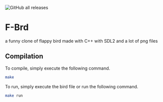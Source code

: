![GitHub all releases](https://img.shields.io/github/downloads/hannescam/not-snake/total)
# F-Brd
a funny clone of flappy bird made with C++ with SDL2 and a lot of png files
## Compilation
To compile, simply execute the following command.

```bash
make
```
To run, simply execute the bird file or run the following command.

```bash
make run
```
